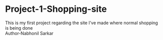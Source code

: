 # Project-1-Shopping-site
This is my first project regarding the site I've made where normal shopping is being done
<br>
Author-Nabhonil Sarkar

